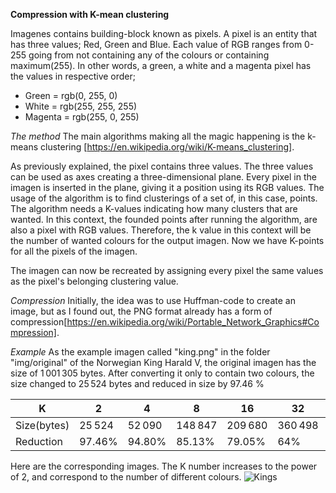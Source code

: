 **Compression with K-mean clustering**

Imagenes contains building-block known as pixels. A pixel is an entity that has three values; Red, Green and Blue. Each value of RGB ranges from 0-255 going from not containing any of the colours or containing maximum(255). In other words, a green, a white and a magenta pixel has the values in respective order; 

- Green = rgb(0, 255, 0) 
- White = rgb(255, 255, 255)
- Magenta = rgb(255, 0, 255)

*The method*
The main algorithms making all the magic happening is the k-means clustering [https://en.wikipedia.org/wiki/K-means_clustering]. 

As previously explained, the pixel contains three values. The three values can be used as axes creating a three-dimensional plane. Every pixel in the imagen is inserted in the plane, giving it a position using its RGB values. 
The usage of the algorithm is to find clusterings of a set of, in this case, points. The algorithm needs a K-values indicating how many clusters that are wanted. In this context, the founded points after running the algorithm, are also a pixel with RGB values. Therefore, the k value in this context will be the number of wanted colours for the output imagen. Now we have K-points for all the pixels of the imagen.

The imagen can now be recreated by assigning every pixel the same values as the pixel's belonging clustering value. 


*Compression*
Initially, the idea was to use Huffman-code to create an image, but as I found out, the PNG format already has a form of compression[https://en.wikipedia.org/wiki/Portable_Network_Graphics#Compression].


*Example*
As the example imagen called "king.png" in the folder "img/original" of the Norwegian King Harald V, the original imagen has the size of 1 001 305 bytes.
After converting it only to contain two colours, the size changed to 25 524 bytes and reduced in size by 97.46 %

| K  | 2  |  4 | 8  | 16  | 32  | 64  | 128  | 256  |
|---|---|---|---|---|---|---|---|---|
|  Size(bytes) | 25 524  | 52 090 | 148 847  | 209 680  |  360 498 | 509 475  |  701 327 |  900 328 |
|  Reduction | 97.46%  | 94.80%  | 85.13%  | 79.05%  |  64% | 49.12%  |  29.95% |  10.08% |


Here are the corresponding images. The K number increases to the power of 2, and correspond to the number of different colours.
![Kings](https://github.com/tartaruz/K_compress/blob/master/img/banner/output_2-4-8-16-32.png)
